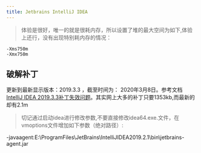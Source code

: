 ```yaml
---
title: Jetbrains IntelliJ IDEA
---
```


> 体验是很好，唯一的就是很耗内存，所以设置了堆的最大空间为如下,体验上还行，没有出现特别耗内存的情况：

```
-Xms750m
-Xmx750m
```

## 破解补丁

更新到最新显示版本：2019.3.3 ，截至时间为： 2020年3月8日。参考文档[IntelliJ IDEA 2019.3.3补丁失效问题](https://segmentfault.com/a/1190000021914963)。其实网上大多的补丁只要1353kb,而最新的却有2.1m

> 切记通过启动idea进行修改参数,不要直接修改idea64.exe.文件，在vmoptions文件增加如下参数（绝对路径）:

-javaagent:E:\ProgramFiles\JetBrains\IntelliJIDEA2019.2.1\bin\jetbrains-agent.jar